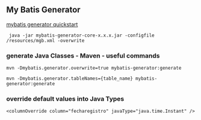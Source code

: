 ## My Batis Generator
[mybatis generator quickstart](https://mybatis.org/generator/quickstart.html)

` java -jar mybatis-generator-core-x.x.x.jar -configfile /resources/mgb.xml -overwrite`

### generate Java Classes - Maven  - useful commands

`mvn -Dmybatis.generator.overwrite=true mybatis-generator:generate`

`mvn -Dmybatis.generator.tableNames={table_name} mybatis-generator:generate`

### override default values into Java Types

`<columnOverride column="fecharegistro" javaType="java.time.Instant" />`
